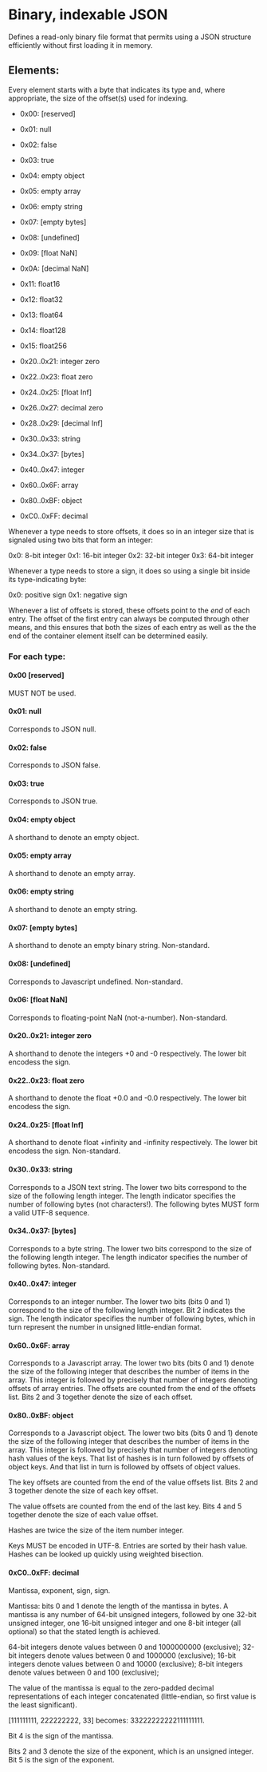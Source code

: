 # Binary, indexable JSON

Defines a read-only binary file format that permits using a JSON
structure efficiently without first loading it in memory.

## Elements:

Every element starts with a byte that indicates its type and, where
appropriate, the size of the offset(s) used for indexing.

- 0x00: [reserved]

- 0x01: null
- 0x02: false
- 0x03: true
- 0x04: empty object
- 0x05: empty array
- 0x06: empty string
- 0x07: [empty bytes]
- 0x08: [undefined]
- 0x09: [float NaN]
- 0x0A: [decimal NaN]

- 0x11: float16
- 0x12: float32
- 0x13: float64
- 0x14: float128
- 0x15: float256

- 0x20..0x21: integer zero
- 0x22..0x23: float zero
- 0x24..0x25: [float Inf]
- 0x26..0x27: decimal zero
- 0x28..0x29: [decimal Inf]

- 0x30..0x33: string
- 0x34..0x37: [bytes]

- 0x40..0x47: integer

- 0x60..0x6F: array

- 0x80..0xBF: object

- 0xC0..0xFF: decimal

Whenever a type needs to store offsets, it does so in an integer size
that is signaled using two bits that form an integer:

0x0: 8-bit integer
0x1: 16-bit integer
0x2: 32-bit integer
0x3: 64-bit integer

Whenever a type needs to store a sign, it does so using a single bit
inside its type-indicating byte:

0x0: positive sign
0x1: negative sign

Whenever a list of offsets is stored, these offsets point to the *end*
of each entry. The offset of the first entry can always be computed
through other means, and this ensures that both the sizes of each entry
as well as the the end of the container element itself can be determined
easily.

### For each type:


#### 0x00 [reserved]

MUST NOT be used.

#### 0x01: null

Corresponds to JSON null.

#### 0x02: false

Corresponds to JSON false.

#### 0x03: true

Corresponds to JSON true.

#### 0x04: empty object

A shorthand to denote an empty object.

#### 0x05: empty array

A shorthand to denote an empty array.

#### 0x06: empty string

A shorthand to denote an empty string.

#### 0x07: [empty bytes]

A shorthand to denote an empty binary string. Non-standard.

#### 0x08: [undefined]

Corresponds to Javascript undefined. Non-standard.

#### 0x06: [float NaN]

Corresponds to floating-point NaN (not-a-number). Non-standard.

#### 0x20..0x21: integer zero

A shorthand to denote the integers +0 and -0 respectively.
The lower bit encodess the sign.

#### 0x22..0x23: float zero

A shorthand to denote the float +0.0 and -0.0 respectively.
The lower bit encodess the sign.

#### 0x24..0x25: [float Inf]

A shorthand to denote float +infinity and -infinity respectively.
The lower bit encodess the sign. Non-standard.

#### 0x30..0x33: string

Corresponds to a JSON text string. The lower two bits correspond to the
size of the following length integer. The length indicator specifies
the number of following bytes (not characters!). The following bytes
MUST form a valid UTF-8 sequence.

#### 0x34..0x37: [bytes]

Corresponds to a byte string. The lower two bits correspond to the
size of the following length integer. The length indicator specifies
the number of following bytes. Non-standard.

#### 0x40..0x47: integer

Corresponds to an integer number. The lower two bits (bits 0 and 1)
correspond to the size of the following length integer. Bit 2 indicates
the sign. The length indicator specifies the number of following bytes,
which in turn represent the number in unsigned little-endian format.

#### 0x60..0x6F: array

Corresponds to a Javascript array. The lower two bits (bits 0 and 1)
denote the size of the following integer that describes the number of
items in the array. This integer is followed by precisely that number of
integers denoting offsets of array entries. The offsets are counted from
the end of the offsets list. Bits 2 and 3 together denote the size of
each offset.

#### 0x80..0xBF: object

Corresponds to a Javascript object. The lower two bits (bits 0 and 1)
denote the size of the following integer that describes the number of
items in the array. This integer is followed by precisely that number of
integers denoting hash values of the keys. That list of hashes is in turn
followed by offsets of object keys. And that list in turn is followed
by offsets of object values.

The key offsets are counted from the end of the value offsets list. Bits
2 and 3 together denote the size of each key offset.

The value offsets are counted from the end of the last key. Bits 4 and 5
together denote the size of each value offset.

Hashes are twice the size of the item number integer.

Keys MUST be encoded in UTF-8. Entries are sorted by their hash value.
Hashes can be looked up quickly using weighted bisection.

#### 0xC0..0xFF: decimal

Mantissa, exponent, sign, sign.

Mantissa: bits 0 and 1 denote the length of the mantissa in bytes. A
mantissa is any number of 64-bit unsigned integers, followed by one
32-bit unsigned integer, one 16-bit unsigned integer and one 8-bit
integer (all optional) so that the stated length is achieved.

64-bit integers denote values between 0 and 1000000000 (exclusive);
32-bit integers denote values between 0 and 1000000 (exclusive);
16-bit integers denote values between 0 and 10000 (exclusive);
8-bit integers denote values between 0 and 100 (exclusive);

The value of the mantissa is equal to the zero-padded decimal
representations of each integer concatenated (little-endian,
so first value is the least significant).

[111111111, 222222222, 33] becomes: 33222222222111111111.

Bit 4 is the sign of the mantissa.

Bits 2 and 3 denote the size of the exponent, which is an unsigned
integer. Bit 5 is the sign of the exponent.
